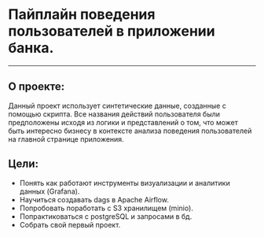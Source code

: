 # Пайплайн поведения пользователей в приложении банка.
***
## О проекте:
Данный проект использует синтетические данные, созданные с помощью скрипта. Все названия действий пользователя были предположены исходя из логики и представлений о том, что может быть интересно бизнесу в контексте анализа поведения пользователей на главной странице приложения.
## Цели: 
* Понять как работают инструменты визуализации и аналитики данных (Grafana).
* Научиться создавать dags в Apache Airflow.
* Попробовать поработать с S3 хранилищем (minio).
* Попрактиковаться с postgreSQL и запросами в бд.
* Собрать свой первый проект.